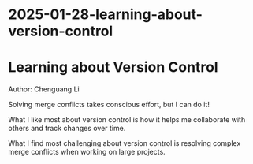 # 2025-01-28-learning-about-version-control

# Learning about Version Control

Author: Chenguang Li

Solving merge conflicts takes conscious effort, but I can do it!

What I like most about version control is how it helps me collaborate with others and track changes over time.

What I find most challenging about version control is resolving complex merge conflicts when working on large projects.
